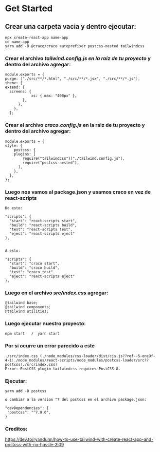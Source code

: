 # **Get Started**

## **Crear una carpeta vacia y dentro ejecutar:**

    npx create-react-app name-app
    cd name-app
    yarn add -D @craco/craco autoprefixer postcss-nested tailwindcss

### **Crear el archivo *tailwind.config.js en la raiz de tu proyecto*** y dentro del archivo agregar:
    module.exports = {
    purge: ["./src/**/*.html", "./src/**/*.jsx", "./src/**/*.js"],
    theme: {
    extend: {
      screens: {
                xs: { max: "400px" },
            },
          },
        },
      };

### **Crear el archivo *craco.config.js* en la raiz de tu proyecto** y dentro del archivo agregar:

    module.exports = {
    style: {
        postcss: {
        plugins: [
            require("tailwindcss")("./tailwind.config.js"),
            require("postcss-nested"),
          ],
        },
      },
    };

### Luego nos vamos al package.json y usamos **craco** en vez de **react-scripts**

    De esto:

    "scripts": {
      "start": "react-scripts start",
      "build": "react-scripts build",
      "test": "react-scripts test",
      "eject": "react-scripts eject"
    },


    A esto:

    "scripts": {
      "start": "craco start",
      "build": "craco build",
      "test": "craco test"
      "eject": "react-scripts eject"
    },


### **Luego en el archivo *src/index.css*** agregar:

    @tailwind base;
    @tailwind components;
    @tailwind utilities;


### Luego ejecutar nuestro proyecto:
    
    npm start   /  yarn start


### Por si ocurre un error parecido a este

    ./src/index.css (./node_modules/css-loader/dist/cjs.js??ref--5-oneOf-4-1!./node_modules/react-scripts/node_modules/postcss-loader/src??postcss!./src/index.css)
    Error: PostCSS plugin tailwindcss requires PostCSS 8.

### Ejecutar:

    yarn add -D postcss

    o cambiar a la version ^7 del postcss en el archivo package.json:

    "devDependencies": {
     "postcss": "^7.0.0",
    }

### Creditos:
  https://dev.to/ryandunn/how-to-use-tailwind-with-create-react-app-and-postcss-with-no-hassle-2i09
